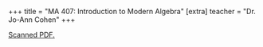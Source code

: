 +++
title = "MA 407: Introduction to Modern Algebra"
[extra]
teacher = "Dr. Jo-Ann Cohen"
+++

[Scanned PDF.](https://drive.google.com/file/d/1TNt3RP0eqqHyfbs1PCyJpwEWuVAUQfLZ/view)
